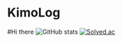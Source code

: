 # KimoLog
#Hi there
![GitHub stats](https://github-readme-stats.vercel.app/api?username=kimSummerrain&show_icons=true&theme=holi)
[![Solved.ac](http://mazassumnida.wtf/api/v2/generate_badge?boj=백준아이디)](https://solved.ac/kdeun8485)

